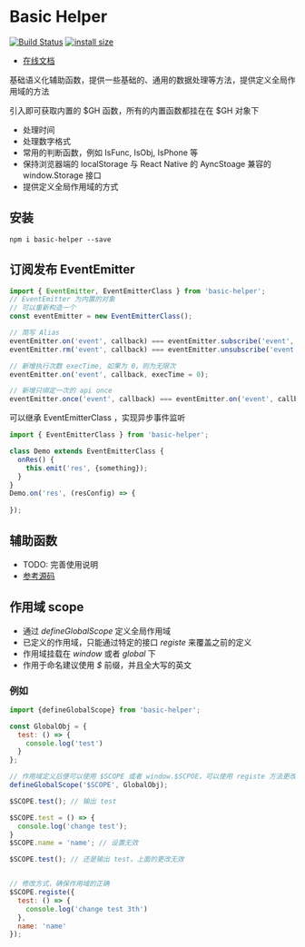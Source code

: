 # Basic Helper

[![Build Status](https://travis-ci.com/SANGET/basic-helper-js.svg?branch=master)](https://travis-ci.com/SANGET/basic-helper-js)
[![install size](https://packagephobia.now.sh/badge?p=basic-helper)](https://packagephobia.now.sh/result?p=basic-helper)

- [在线文档](https://basic.ukelli.com/)

基础语义化辅助函数，提供一些基础的、通用的数据处理等方法，提供定义全局作用域的方法

引入即可获取内置的 $GH 函数，所有的内置函数都挂在在 $GH 对象下

- 处理时间
- 处理数字格式
- 常用的判断函数，例如 IsFunc, IsObj, IsPhone 等
- 保持浏览器端的 localStorage 与 React Native 的 AyncStoage 兼容的 window.Storage 接口
- 提供定义全局作用域的方式

## 安装

```shell
npm i basic-helper --save
```

## 订阅发布 EventEmitter

```js
import { EventEmitter, EventEmitterClass } from 'basic-helper';
// EventEmitter 为内置的对象
// 可以重新构造一个
const eventEmitter = new EventEmitterClass();

// 简写 Alias
eventEmitter.on('event', callback) === eventEmitter.subscribe('event', callback)
eventEmitter.rm('event', callback) === eventEmitter.unsubscribe('event', callback)

// 新增执行次数 execTime, 如果为 0，则为无限次
eventEmitter.on('event', callback, execTime = 0);

// 新增只绑定一次的 api once
eventEmitter.once('event', callback) === eventEmitter.on('event', callback, execTime = 1) === eventEmitter.subscribe('event', callback, 1)

```

可以继承 EventEmitterClass ，实现异步事件监听

```js
import { EventEmitterClass } from 'basic-helper';

class Demo extends EventEmitterClass {
  onRes() {
    this.emit('res', {something});
  }
}
Demo.on('res', (resConfig) => {
  
});
```

## 辅助函数

- TODO: 完善使用说明
- [参考源码](./src/basic.js)

## 作用域 scope

- 通过 *defineGlobalScope* 定义全局作用域
- 已定义的作用域，只能通过特定的接口 *registe* 来覆盖之前的定义
- 作用域挂载在 *window* 或者 *global* 下
- 作用于命名建议使用 *$* 前缀，并且全大写的英文

### 例如

```js
import {defineGlobalScope} from 'basic-helper';

const GlobalObj = {
  test: () => {
    console.log('test')
  }
};

// 作用域定义后便可以使用 $SCOPE 或者 window.$SCPOE，可以使用 registe 方法更改作用域中的值
defineGlobalScope('$SCOPE', GlobalObj);

$SCOPE.test(); // 输出 test

$SCOPE.test = () => {
  console.log('change test');
}
$SCOPE.name = 'name'; // 设置无效

$SCOPE.test(); // 还是输出 test，上面的更改无效


// 修改方式，确保作用域的正确
$SCOPE.registe({
  test: () => {
    console.log('change test 3th')
  },
  name: 'name'
});
```

